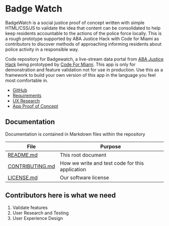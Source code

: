 # Badge Watch

BadgeWatch is a social justice proof of concept written with simple HTML/CSS/JS to validate the idea that content can be consolidated to help keep residents accountable to the actions of the police force locally. This is a rough prototype supported by ABA Justice Hack with Code for Miami as contributors to discover methods of approaching informing residents about police activity in a responsible way. 

Code repository for Badgewatch, a live-stream data portal from
[ABA Justice Hack](https://www.abajusticehack.org/badgewatchg) being prototyped by [Code For Miami](https://www.codeformiami.com). This app is only for demonstration and feature validation not for use in production. Use this as a framework to build your own version of this app in the language you feel most comfortable in.

* [GitHub](https://github.com/HiGregory/BadgeWatchPrototype)
* [Requirements](https://docs.google.com/document/d/1I1_FcCZHoDbR5MEixw9z3RtooUgugUlc1HcrHhcW_Tk/edit?usp=sharing)
* [UX Research](https://projects.invisionapp.com/boards/VN3TI2NZBKE)
* [App Proof of Concept](badgewatch.higregory.com)

## Documentation

Documentation is contained in Markdown files within the repository

| File          | Purpose |
| ------------- | -----------|
| [README.md](README.md) | This root document |
| [CONTRIBUTING.md](CONTRIBUTING.md) | How we write and test code for this application |
| [LICENSE.md](LICENSE.md) | Our software license |

## Contributors here is what we need
1. Validate features
2. User Research and Testing
3. User Experience Design
